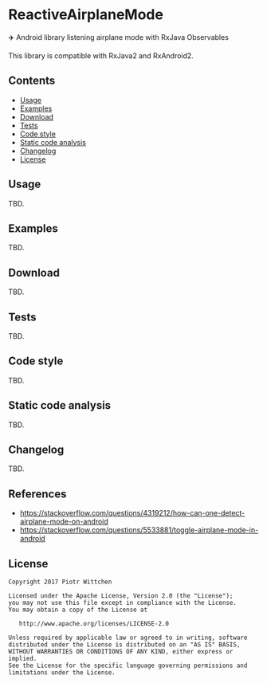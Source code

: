 ReactiveAirplaneMode
====================
✈️ Android library listening airplane mode with RxJava Observables

This library is compatible with RxJava2 and RxAndroid2.

Contents
--------

- [Usage](#usage)
- [Examples](#examples)
- [Download](#download)
- [Tests](#tests)
- [Code style](#code-style)
- [Static code analysis](#static-code-analysis)
- [Changelog](#changelog)
- [License](#license)

Usage
-----

TBD.

Examples
--------

TBD.

Download
--------

TBD.

Tests
-----

TBD.

Code style
----------

TBD.

Static code analysis
--------------------

TBD.

Changelog
---------

TBD.

References
----------
- https://stackoverflow.com/questions/4319212/how-can-one-detect-airplane-mode-on-android
- https://stackoverflow.com/questions/5533881/toggle-airplane-mode-in-android

License
-------

    Copyright 2017 Piotr Wittchen

    Licensed under the Apache License, Version 2.0 (the "License");
    you may not use this file except in compliance with the License.
    You may obtain a copy of the License at

       http://www.apache.org/licenses/LICENSE-2.0

    Unless required by applicable law or agreed to in writing, software
    distributed under the License is distributed on an "AS IS" BASIS,
    WITHOUT WARRANTIES OR CONDITIONS OF ANY KIND, either express or implied.
    See the License for the specific language governing permissions and
    limitations under the License.
